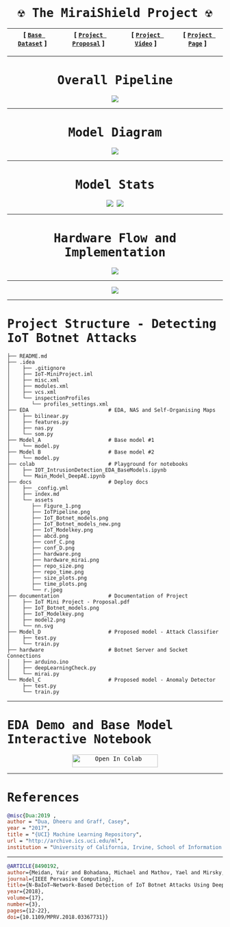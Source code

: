<div align="center">

<samp>
     
# :radioactive:  The MiraiShield Project :radioactive: 

</samp>

| **[ [```Base Dataset```](<http://archive.ics.uci.edu/ml/datasets/detection_of_IoT_botnet_attacks_N_BaIoT>) ]** | **[ [```Project Proposal```](<documentation/IoT Mini Project - Proposal.pdf>) ]** | **[ [```Project Video```](<https://www.youtube.com/watch?v=In_BqB0dU_0>) ]** | **[ [```Project Page```](<https://ram2091999.github.io/IoT-MiniProject/>) ]** 
|:-------------------:|:-------------------:|:-------------------:|:-------------------:|

<samp>
 
---
     
# Overall Pipeline

<img src="docs/assets/Overall_Task.jpg">
          
---
     
# Model Diagram

<img src="docs/assets/IoT_Botnet_models_new.png">
     
---
     
# Model Stats   
 
<img src="docs/assets/repo_time.png">
     
<img src="docs/assets/repo_size.png">

---
  
# Hardware Flow and Implementation  
 
<img src="docs/assets/hardware_mirai.png">     
     
--- 
     
<img src="docs/assets/hardware.png">     
     
</samp>
     
</div>
     
<samp>  
     
---     

# Project Structure - Detecting IoT Botnet Attacks
```                   
├── README.md  
├── .idea                       
│    ├── .gitignore
│    ├── IoT-MiniProject.iml
│    ├── misc.xml
│    ├── modules.xml
│    ├── vcs.xml
│    └── inspectionProfiles
│       └── profiles_settings.xml
├── EDA                          # EDA, NAS and Self-Organising Maps
│    ├── bilinear.py
│    ├── features.py
│    ├── nas.py
│    └── som.py
├── Model_A                      # Base model #1
│    └── model.py
├── Model B                      # Base model #2
│    └── model.py
├── colab                        # Playground for notebooks
│    ├── IOT_IntrusionDetection_EDA_BaseModels.ipynb
│    └── Main_Model_DeepAE.ipynb
├── docs                         # Deploy docs
│    ├── _config.yml
│    ├── index.md
│    └── assets
│       ├── Figure_1.png
│       ├── IoTPipeline.png
│       ├── IoT_Botnet_models.png
│       ├── IoT_Botnet_models_new.png
│       ├── IoT_Modelkey.png
│       ├── abcd.png
│       ├── conf_C.png
│       ├── conf_D.png
│       ├── hardware.png
│       ├── hardware_mirai.png     
│       ├── repo_size.png
│       ├── repo_time.png
│       ├── size_plots.png
│       ├── time_plots.png   
│       └── r.jpeg
├── documentation                # Documentation of Project
│    ├── IoT Mini Project - Proposal.pdf
│    ├── IoT_Botnet_models.png
│    ├── IoT_Modelkey.png
│    ├── model2.png
│    └── nn.svg
├── Model_D                      # Proposed model - Attack Classifier
│    ├── test.py
│    └── train.py
├── hardware                     # Botnet Server and Socket Connections
│    ├── arduino.ino
│    ├── deepLearningCheck.py
│    └── mirai.py     
└── Model_C                      # Proposed model - Anomaly Detector
     ├── test.py
     └── train.py
```     

---    
     
# EDA Demo and Base Model Interactive Notebook 
<div align="center">
<a href="https://colab.research.google.com/drive/1Ierv-R_v7x1V-qxIzqcekYGGN1EZzqaA?usp=sharing">
  <img src="https://colab.research.google.com/assets/colab-badge.svg" alt="Open In Colab"/ width="200" height="30">
</a>
</div>    

---
     
# References

</samp>
     
```BibTeX
@misc{Dua:2019 ,
author = "Dua, Dheeru and Graff, Casey",
year = "2017",
title = "{UCI} Machine Learning Repository",
url = "http://archive.ics.uci.edu/ml",
institution = "University of California, Irvine, School of Information and Computer Sciences" }
```
---

```BibTeX
@ARTICLE{8490192,  
author={Meidan, Yair and Bohadana, Michael and Mathov, Yael and Mirsky, Yisroel and Shabtai, Asaf and Breitenbacher, Dominik and Elovici, Yuval},  
journal={IEEE Pervasive Computing},   
title={N-BaIoT—Network-Based Detection of IoT Botnet Attacks Using Deep Autoencoders},   
year={2018},  
volume={17},  
number={3},  
pages={12-22},  
doi={10.1109/MPRV.2018.03367731}}
```

